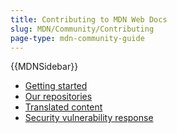 ```yaml
---
title: Contributing to MDN Web Docs
slug: MDN/Community/Contributing
page-type: mdn-community-guide
---
```


{{MDNSidebar}}

- [Getting started](/en-US/docs/MDN/Community/Contributing/Getting_started)
- [Our repositories](/en-US/docs/MDN/Community/Contributing/Our_repositories)
- [Translated content](/en-US/docs/MDN/Community/Contributing/Translated_content)
- [Security vulnerability response](/en-US/docs/MDN/Community/Contributing/Security_vulnerability_response)
